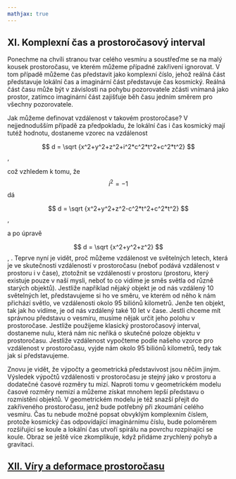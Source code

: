 ```yaml
---
mathjax: true
---
```

## XI. Komplexní čas a prostoročasový interval

Ponechme na chvíli stranou tvar celého vesmíru a soustřeďme se na malý kousek prostoročasu,
ve kterém můžeme případné zakřivení ignorovat. V tom případě můžeme čas představit jako komplexní číslo,
jehož reálná část představuje lokální čas a imaginární část představuje čas kosmický.
Reálná část času může být v závislosti na pohybu pozorovatele zčásti vnímaná jako prostor,
zatímco imaginární část zajišťuje běh času jedním směrem pro všechny pozorovatele.

Jak můžeme definovat vzdálenost v takovém prostoročase? V nejjednodušším případě za předpokladu,
že lokální čas i čas kosmický mají tutéž hodnotu, dostaneme vzorec na vzdálenost
	
$$ d = \sqrt {x^2+y^2+z^2+i^2*c^2*t^2+c^2*t^2}  $$,

což vzhledem k tomu, že	 $$ i^2 = -1 $$  dá

$$ d = \sqrt {x^2+y^2+z^2-c^2*t^2+c^2*t^2}  $$,

a po úpravě

$$ d = \sqrt {x^2+y^2+z^2}  $$,
	.
Teprve nyní je vidět, proč můžeme vzdálenost ve světelných letech, která je ve skutečnosti vzdáleností v prostoročasu
(neboť podává vzdálenost v prostoru i v čase), ztotožnit se vzdáleností v prostoru
(prostoru, který existuje pouze v naší mysli, neboť to co vidíme je směs světla od různě starých objektů).
Jestliže například nějaký objekt je od nás vzdálený 10 světelných let, představujeme si ho ve směru,
ve kterém od něho k nám přichází světlo, ve vzdálenosti okolo 95 biliónů kilometrů.
Jenže ten objekt, tak jak ho vidíme, je od nás vzdálený také 10 let v čase.
Jestli chceme mít správnou představu o vesmíru, musíme nějak určit jeho polohu v prostoročase.
Jestliže použijeme klasický prostoročasový interval, dostaneme nulu, která nám nic neříká o skutečné poloze objektu
v prostoročasu. Jestliže vzdálenost vypočteme podle našeho vzorce pro vzdálenost v prostoročasu,
vyjde nám okolo 95 biliónů kilometrů, tedy tak jak si představujeme. 

Znovu je vidět, že výpočty a geometrická představivost jsou něčím jiným.
Výsledek výpočtů vzdálenosti v prostoročasu je stejný jako v prostoru a dodatečné časové rozměry tu mizí.
Naproti tomu v geometrickém modelu časové rozměry nemizí a můžeme získat mnohem lepší představu o rozmístění objektů.
V geometrickém modelu je též snazší přejít do zakřiveného prostoročasu, jenž bude potřebný při zkoumání celého vesmíru.
Čas tu nebude možné popsat obvyklým komplexním číslem, protože kosmický čas odpovídající imaginárnímu číslu,
bude poloměrem rozšiřující se koule a lokální čas utvoří spirálu na povrchu rozpínající se koule. Obraz se ještě více zkomplikuje, když přidáme zrychlený pohyb a gravitaci.

## [XII. Víry a deformace prostoročasu](rozdzial12) 
